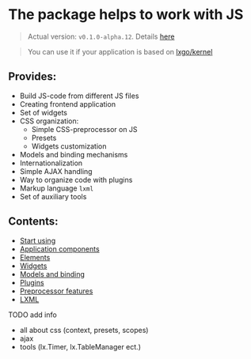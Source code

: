 # The package helps to work with JS

> Actual version: `v0.1.0-alpha.12`. Details [here](https://github.com/epicoon/lxgo/tree/master/jspp/CHANGE_LOG.md)

> You can use it if your application is based on [lxgo/kernel](https://github.com/epicoon/lxgo/tree/master/kernel)


## Provides:
* Build JS-code from different JS files
* Creating frontend application
* Set of widgets
* CSS organization:
  - Simple CSS-preprocessor on JS
  - Presets
  - Widgets customization
* Models and binding mechanisms
* Internationalization
* Simple AJAX handling
* Way to organize code with plugins
* Markup language `lxml`
* Set of auxiliary tools


## Contents:
* [Start using](https://github.com/epicoon/lxgo/tree/master/jspp/doc/start.md)
* [Application components](https://github.com/epicoon/lxgo/tree/master/jspp/doc/components.md)
* [Elements](https://github.com/epicoon/lxgo/tree/master/jspp/doc/elements.md)
* [Widgets](https://github.com/epicoon/lxgo/tree/master/jspp/doc/widgets.md)
* [Models and binding](https://github.com/epicoon/lxgo/tree/master/jspp/doc/models.md)
* [Plugins](https://github.com/epicoon/lxgo/tree/master/jspp/doc/plugins.md)
* [Preprocessor features](https://github.com/epicoon/lxgo/tree/master/jspp/doc/pp.md)
* [LXML](https://github.com/epicoon/lxgo/tree/master/jspp/doc/lxml.md)


TODO add info
  - all about css (context, presets, scopes)
  - ajax
  - tools (lx.Timer, lx.TableManager ect.)
